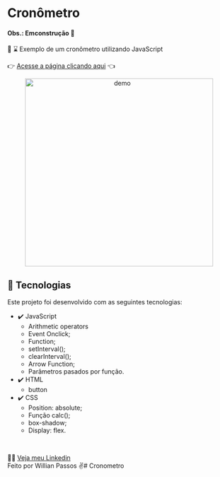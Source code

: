 # Cronômetro
#### Obs.: Emconstrução :construction:

🔎 :hourglass:
  Exemplo de um cronômetro utilizando JavaScript

👉 [Acesse a página clicando aqui]() 👈

 <div align="center" >
  <img src="/assets/Readme-calculator.gif" alt="demo" height="425">
</div>

## 🚀 Tecnologias

Este projeto foi desenvolvido com as seguintes tecnologias:

- ✔️ JavaScript
   - Arithmetic operators
   - Event Onclick;
   - Function;
   - setInterval();
   - clearInterval();
   - Arrow Function;
   - Parâmetros pasados por função.
- ✔️ HTML
   - button
- ✔️ CSS
    - Position: absolute;
    - Função calc();
    - box-shadow;
    - Display: flex.

<br>

🙋‍♂️ [Veja meu Linkedin](https://www.linkedin.com/in/willianpassos/) <br>
Feito por Willian Passos ✌️# Cronometro
